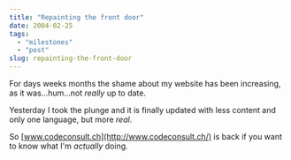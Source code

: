 ```yaml
---
title: "Repainting the front door"
date: 2004-02-25
tags: 
  - "milestones"
  - "post"
slug: repainting-the-front-door
---
```


For days weeks months the shame about my website has been increasing, as it was...hum...not _really_ up to date.

Yesterday I took the plunge and it is finally updated with less content and only one language, but more _real_.

So [www.codeconsult.ch](http://www.codeconsult.ch/) is back if you want to know what I'm _actually_ doing.
